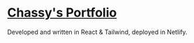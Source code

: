 # [Chassy's Portfolio](https://chassy.netlify.app/)

Developed and written in React & Tailwind, deployed in Netlify.
